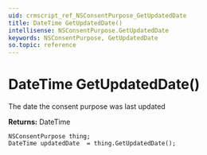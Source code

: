 ```yaml
---
uid: crmscript_ref_NSConsentPurpose_GetUpdatedDate
title: DateTime GetUpdatedDate()
intellisense: NSConsentPurpose.GetUpdatedDate
keywords: NSConsentPurpose, GetUpdatedDate
so.topic: reference
---
```


# DateTime GetUpdatedDate()

The date the consent purpose was last updated

**Returns:** DateTime

```crmscript
NSConsentPurpose thing;
DateTime updatedDate  = thing.GetUpdatedDate();
```

